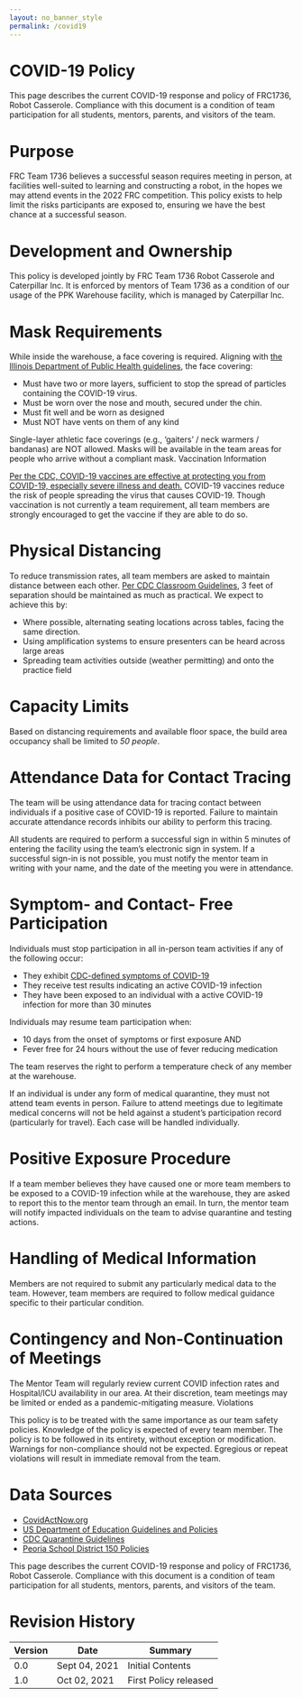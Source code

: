 ```yaml
---
layout: no_banner_style
permalink: /covid19
---
```


# COVID-19 Policy

This page describes the current COVID-19 response and policy of FRC1736, Robot Casserole. Compliance with this document is a condition of team participation for all students, mentors, parents, and visitors of the team.

# Purpose

FRC Team 1736 believes a successful season requires meeting in person, at facilities well-suited to learning and constructing a robot, in the hopes we may attend events in the 2022 FRC competition. This policy exists to help limit the risks participants are exposed to, ensuring we have the best chance at a successful season.

# Development and Ownership

This policy is developed jointly by FRC Team 1736 Robot Casserole and Caterpillar Inc.
It is enforced by mentors of Team 1736 as a condition of our usage of the PPK Warehouse facility, which is managed by Caterpillar Inc.

# Mask Requirements

While inside the warehouse, a face covering is required.
Aligning with [the Illinois Department of Public Health guidelines](https://www.dph.illinois.gov/covid19/community-guidance/mask-use), the face covering:

 * Must have two or more layers, sufficient to stop the spread of particles containing the COVID-19 virus.
 * Must be worn over the nose and mouth, secured under the chin.
 * Must fit well and be worn as designed
 * Must NOT have vents on them of any kind

Single-layer athletic face coverings (e.g., ‘gaiters’ / neck warmers / bandanas) are NOT allowed.
Masks will be available in the team areas for people who arrive without a compliant mask.
Vaccination Information

[Per the CDC, COVID-19 vaccines are effective at protecting you from COVID-19, especially severe illness and death.](https://www.cdc.gov/coronavirus/2019-ncov/vaccines/keythingstoknow.html) COVID-19 vaccines reduce the risk of people spreading the virus that causes COVID-19. Though vaccination is not currently a team requirement, all team members are strongly encouraged to get the vaccine if they are able to do so.

# Physical Distancing

To reduce transmission rates, all team members are asked to maintain distance between each other.
[Per CDC Classroom Guidelines](https://www.cdc.gov/media/releases/2021/p0319-new-evidence-classroom-physical-distance.html), 3 feet of separation should be maintained as much as practical. We expect to achieve this by:
 * Where possible, alternating seating locations across tables, facing the same direction.
 * Using amplification systems to ensure presenters can be heard across large areas
 * Spreading team activities outside (weather permitting) and onto the practice field

# Capacity Limits

Based on distancing requirements and available floor space, the build area occupancy shall be limited to *50 people*.

# Attendance Data for Contact Tracing

The team will be using attendance data for tracing contact between individuals if a positive case of COVID-19 is reported. Failure to maintain accurate attendance records inhibits our ability to perform this tracing.

All students are required to perform a successful sign in within 5 minutes of entering the facility using the team’s electronic sign in system. If a successful sign-in is not possible, you must notify the mentor team in writing with your name, and the date of the meeting you were in attendance.

# Symptom- and Contact- Free Participation

Individuals must stop participation in all in-person team activities if any of the following occur:

 * They exhibit [CDC-defined symptoms of COVID-19](https://www.cdc.gov/coronavirus/2019-ncov/symptoms-testing/symptoms.html)
 * They receive test results indicating an active COVID-19 infection
 * They have been exposed to an individual with a active COVID-19 infection for more than 30 minutes

Individuals may resume team participation when:

* 10 days from the onset of symptoms or first exposure AND 
* Fever free for 24 hours without the use of fever reducing medication

The team reserves the right to perform a temperature check of any member at the warehouse.

If an individual is under any form of medical quarantine, they must not attend team events in person.
Failure to attend meetings due to legitimate medical concerns will not be held against a student’s participation record (particularly for travel). Each case will be handled individually.

# Positive Exposure Procedure

If a team member believes they have caused one or more team members to be exposed to a COVID-19 infection while at the warehouse, they are asked to report this to the mentor team through an email. In turn, the mentor team will notify impacted individuals on the team to advise quarantine and testing actions.

# Handling of Medical Information

Members are not required to submit any particularly medical data to the team. However, team members are required to follow medical guidance specific to their particular condition.

# Contingency and Non-Continuation of Meetings

The Mentor Team will regularly review current COVID infection rates and Hospital/ICU availability in our area. At their discretion, team meetings may be limited or ended as a pandemic-mitigating measure.
Violations

This policy is to be treated with the same importance as our team safety policies. Knowledge of the policy is expected of every team member. The policy is to be followed in its entirety, without exception or modification. Warnings for non-compliance should not be expected. Egregious or repeat violations will result in immediate removal from the team.

# Data Sources

 * [CovidActNow.org](https://covidactnow.org/us/illinois-il/county/peoria_county/?s=23791291)
 * [US Department of Education Guidelines and Policies](https://www2.ed.gov/documents/coronavirus/reopening.pdf)
 * [CDC Quarantine Guidelines](https://www.cdc.gov/coronavirus/2019-ncov/science/science-briefs/scientific-brief-options-to-reduce-quarantine.html)
 * [Peoria School District 150 Policies](https://www.peoriapublicschools.org/cms/lib/IL01001530/Centricity/Domain/7645/000%20RTS%20Plan%2021-22SY%20Final%20REV08-02-2021a.pdf)



This page describes the current COVID-19 response and policy of FRC1736, Robot Casserole. Compliance with this document is a condition of team participation for all students, mentors, parents, and visitors of the team.


# Revision History

| Version     | Date          | Summary          | 
| ----------- | ------------- | -----------      | 
| 0.0         | Sept 04, 2021 | Initial Contents | 
| 1.0         | Oct 02, 2021  | First Policy released | 
